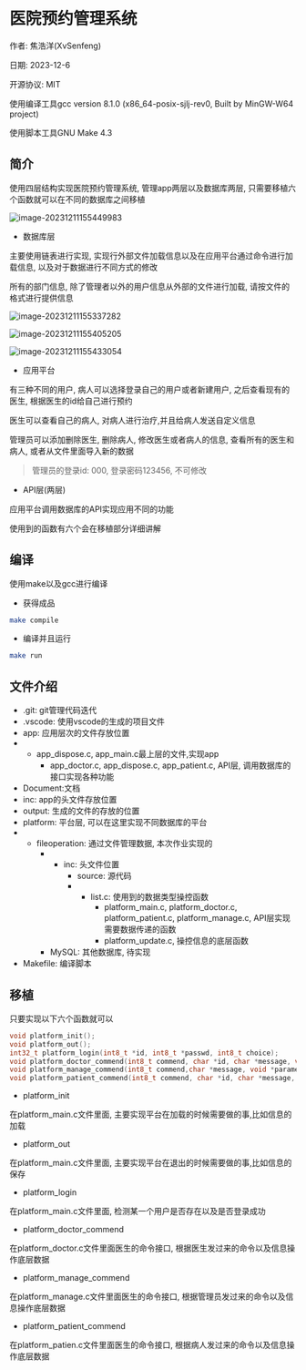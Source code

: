 # 医院预约管理系统

作者: 焦浩洋(XvSenfeng)

日期: 2023-12-6

开源协议: MIT

使用编译工具gcc version 8.1.0 (x86_64-posix-sjlj-rev0, Built by MinGW-W64 project)

使用脚本工具GNU Make 4.3

## 简介

使用四层结构实现医院预约管理系统, 管理app两层以及数据库两层, 只需要移植六个函数就可以在不同的数据库之间移植

![image-20231211155449983](https://picture-01-1316374204.cos.ap-beijing.myqcloud.com/image/202312111554040.png)

+ 数据库层

主要使用链表进行实现, 实现行外部文件加载信息以及在应用平台通过命令进行加载信息, 以及对于数据进行不同方式的修改

所有的部门信息, 除了管理者以外的用户信息从外部的文件进行加载, 请按文件的格式进行提供信息

![image-20231211155337282](https://picture-01-1316374204.cos.ap-beijing.myqcloud.com/image/202312111553389.png)

![image-20231211155405205](https://picture-01-1316374204.cos.ap-beijing.myqcloud.com/image/202312111554261.png)

![image-20231211155433054](https://picture-01-1316374204.cos.ap-beijing.myqcloud.com/image/202312111554113.png)

+ 应用平台

有三种不同的用户, 病人可以选择登录自己的用户或者新建用户, 之后查看现有的医生, 根据医生的id给自己进行预约

医生可以查看自己的病人, 对病人进行治疗,并且给病人发送自定义信息

管理员可以添加删除医生, 删除病人, 修改医生或者病人的信息, 查看所有的医生和病人, 或者从文件里面导入新的数据

> 管理员的登录id: 000, 登录密码123456, 不可修改

+ API层(两层)

应用平台调用数据库的API实现应用不同的功能

使用到的函数有六个会在移植部分详细讲解

## 编译

使用make以及gcc进行编译

+ 获得成品

```bash
make compile
```

+ 编译并且运行

```bash
make run
```

## 文件介绍

+ .git: git管理代码迭代
+ .vscode: 使用vscode的生成的项目文件
+ app: 应用层次的文件存放位置
+ + app_dispose.c, app_main.c最上层的文件,实现app
    + app_doctor.c, app_dispose.c, app_patient.c, API层, 调用数据库的接口实现各种功能
+ Document:文档
+ inc: app的头文件存放位置
+ output: 生成的文件的存放的位置
+ platform: 平台层, 可以在这里实现不同数据库的平台
+ + fileoperation: 通过文件管理数据, 本次作业实现的
    + + inc: 头文件位置
        + source: 源代码
        + + list.c: 使用到的数据类型操控函数
            + platform_main.c, platform_doctor.c, platform_patient.c, platform_manage.c, API层实现需要数据传递的函数
            + platform_update.c, 操控信息的底层函数
    + MySQL: 其他数据库, 待实现
+ Makefile: 编译脚本

## 移植

只要实现以下六个函数就可以

```c
void platform_init();
void platform_out();
int32_t platform_login(int8_t *id, int8_t *passwd, int8_t choice);
void platform_doctor_commend(int8_t commend, char *id, char *message, void *parameter);
void platform_manage_commend(int8_t commend,char *message, void *parameter);
void platform_patient_commend(int8_t commend, char *id, char *message, void *parameter);
```

+ platform_init

在platform_main.c文件里面, 主要实现平台在加载的时候需要做的事,比如信息的加载

+ platform_out

在platform_main.c文件里面, 主要实现平台在退出的时候需要做的事,比如信息的保存

+ platform_login

在platform_main.c文件里面, 检测某一个用户是否存在以及是否登录成功

+ platform_doctor_commend

在platform_doctor.c文件里面医生的命令接口, 根据医生发过来的命令以及信息操作底层数据

+ platform_manage_commend

在platform_manage.c文件里面医生的命令接口, 根据管理员发过来的命令以及信息操作底层数据

+ platform_patient_commend

在platform_patien.c文件里面医生的命令接口, 根据病人发过来的命令以及信息操作底层数据

